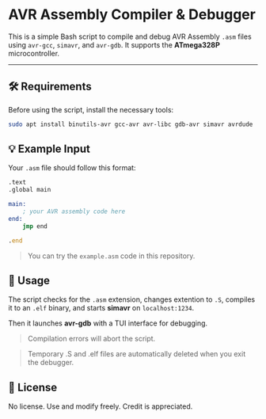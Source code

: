 # AVR Assembly Compiler & Debugger

This is a simple Bash script to compile and debug AVR Assembly `.asm` files using `avr-gcc`, `simavr`, and `avr-gdb`. It supports the **ATmega328P** microcontroller.

---

## 🛠 Requirements

Before using the script, install the necessary tools:

```bash
sudo apt install binutils-avr gcc-avr avr-libc gdb-avr simavr avrdude
```

## 💡 Example Input
Your `.asm` file should follow this format:

```asm
.text
.global main

main:
    ; your AVR assembly code here
end:
    jmp end

.end
```

>You can try the `example.asm` code in this repository.

## 🚀 Usage

The script checks for the `.asm` extension, changes extention to `.S`, compiles it to an `.elf` binary, and starts **simavr** on `localhost:1234`.

Then it launches **avr-gdb** with a TUI interface for debugging.

> Compilation errors will abort the script.

>Temporary .S and .elf files are automatically deleted when you exit the debugger.


## 📜 License
No license. Use and modify freely. Credit is appreciated.

